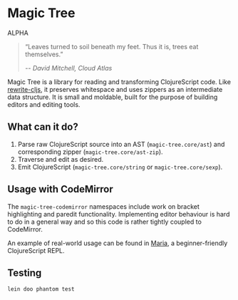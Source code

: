 # Magic Tree

ALPHA

> “Leaves turned to soil beneath my feet. Thus it is, trees eat themselves.”
>
> -- _David Mitchell, Cloud Atlas_

Magic Tree is a library for reading and transforming ClojureScript code. Like [rewrite-cljs](https://github.com/rundis/rewrite-cljs), it preserves whitespace and uses zippers as an intermediate data structure. It is small and moldable, built for the purpose of building editors and editing tools.

## What can it do?

1. Parse raw ClojureScript source into an AST (`magic-tree.core/ast`) and corresponding zipper (`magic-tree.core/ast-zip`).
2. Traverse and edit as desired.
3. Emit ClojureScript (`magic-tree.core/string` or `magic-tree.core/sexp`).

## Usage with CodeMirror

The `magic-tree-codemirror` namespaces include work on bracket highlighting and paredit functionality. Implementing editor behaviour is hard to do in a general way and so this code is rather tightly coupled to CodeMirror.

An example of real-world usage can be found in [Maria](https://github.com/mhuebert/maria), a beginner-friendly ClojureScript REPL.

## Testing

`lein doo phantom test`